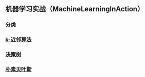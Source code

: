 ## 机器学习实战（MachineLearningInAction）
### 分类
### [k-近邻算法](https://github.com/coldJune/machineLearning/blob/master/MachineLearningInAction/kNN/kNN.py)
### [决策树](https://github.com/coldJune/machineLearning/blob/master/MachineLearningInAction/trees)
### [朴素贝叶斯](https://github.com/coldJune/machineLearning/blob/master/MachineLearningInAction/bayes/bayes.py)
